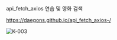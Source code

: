 api_fetch_axios 연습 및 영화 검색 

https://daegons.github.io/api_fetch_axios-/

![K-003](https://user-images.githubusercontent.com/119998807/228120458-adc8af41-7b99-4834-9587-fc9c9d342dbd.png)
